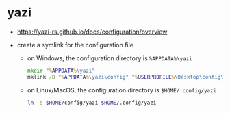 # yazi

- https://yazi-rs.github.io/docs/configuration/overview

- create a symlink for the configuration file

  - on Windows, the configuration directory is `%APPDATA%\yazi`

    ```bat
    mkdir "%APPDATA%\yazi"
    mklink /D "%APPDATA%\yazi\config" "%USERPROFILE%\Desktop\config\yazi"
    ```

  - on Linux/MacOS, the configuration directory is `$HOME/.config/yazi`
    ```sh
    ln -s $HOME/config/yazi $HOME/.config/yazi
    ```

